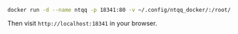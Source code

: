 ```sh
docker run -d --name ntqq -p 18341:80 -v ~/.config/ntqq_docker/:/root/.config/QQ ghcr.io/artiga033/liteloaderqqnt-docker:latest
```

Then visit `http://localhost:18341` in your browser.